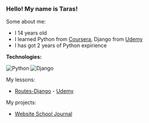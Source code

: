 ### Hello! My name is Taras!

Some about me:
- I 14 years old
- I learned Python from [Coursera](https://ru.coursera.org/), Django from [Udemy](https://www.udemy.com)
- I has got 2 years of Python expirience

<b>Technologies:</b>

![Python](https://img.shields.io/badge/Python-3.8-brightgreen)
![Django](https://img.shields.io/badge/Django-3.2-success)

My lessons:
- [Routes-Django](https://github.com/Taras265/Routes-Django) - [Udemy](https://www.udemy.com/course/django-31-junior-django-developer/)

My projects:
- [Website School Journal](https://github.com/Taras265/Journal)
<!--
**Taras265/Taras265** is a ✨ _special_ ✨ repository because its `README.md` (this file) appears on your GitHub profile.

Here are some ideas to get you started:

- 🔭 I’m currently working on ...
- 🌱 I’m currently learning ...
- 👯 I’m looking to collaborate on ...
- 🤔 I’m looking for help with ...
- 💬 Ask me about ...
- 📫 How to reach me: ...
- 😄 Pronouns: ...
- ⚡ Fun fact: ...
-->
